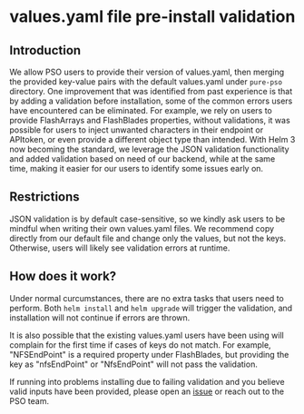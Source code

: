 
# values.yaml file pre-install validation 

## Introduction

We allow PSO users to provide their version of values.yaml, then merging the provided key-value pairs with the default values.yaml under `pure-pso` directory.
One improvement that was identified from past experience is that by adding a validation before installation,
some of the common errors users have encountered can be eliminated.
For example, we rely on users to provide FlashArrays and FlashBlades properties, without validations,
it was possible for users to inject unwanted characters in their endpoint or APItoken,
or even provide a different object type than intended. With Helm 3 now becoming the standard,
we leverage the JSON validation functionality and added validation based on need of our backend,
while at the same time, making it easier for our users to identify some issues early on. 

## Restrictions

JSON validation is by default case-sensitive, so we kindly ask users to be mindful when writing their own values.yaml files.
We recommend copy directly from our default file and change only the values, but not the keys.
Otherwise, users will likely see validation errors at runtime. 

## How does it work?

Under normal curcumstances, there are no extra tasks that users need to perform. Both 
`helm install` and `helm upgrade`
will trigger the validation, and installation will not continue if errors are thrown. 

It is also possible that the existing values.yaml users have been using will complain for the first time if cases of keys do not match.
For example, "NFSEndPoint" is a required property under FlashBlades,
but providing the key as "nfsEndPoint" or "NfsEndPoint" will not pass the validation. 

If running into problems installing due to failing validation and you believe valid inputs have been provided,
please open an [issue](https://github.com/purestorage/pso-csi/issues) or reach out to the PSO team. 

